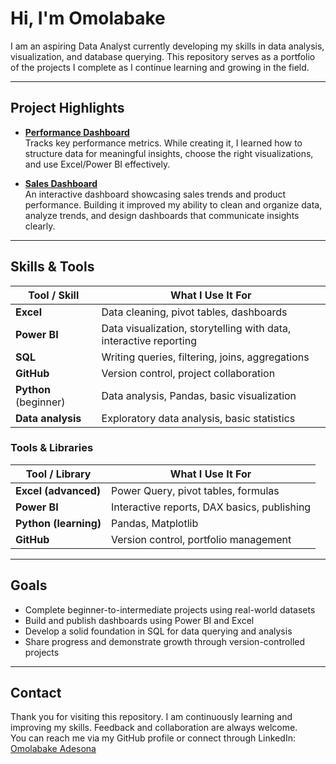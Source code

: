# Hi, I'm Omolabake

I am an aspiring Data Analyst currently developing my skills in data analysis, visualization, and database querying. This repository serves as a portfolio of the projects I complete as I continue learning and growing in the field.

---

## Project Highlights

- **[Performance Dashboard](https://github.com/adesonaomolabake09-svg/performance-dashboard)**  
  Tracks key performance metrics. While creating it, I learned how to structure data for meaningful insights, choose the right visualizations, and use Excel/Power BI effectively.

- **[Sales Dashboard](https://github.com/adesonaomolabake09-svg/sales-dashboard)**  
  An interactive dashboard showcasing sales trends and product performance. Building it improved my ability to clean and organize data, analyze trends, and design dashboards that communicate insights clearly.

---

## Skills & Tools


| Tool / Skill   | What I Use It For |
|----------------|--------------------|
| **Excel**      | Data cleaning, pivot tables, dashboards |
| **Power BI**   | Data visualization, storytelling with data, interactive reporting |
| **SQL**        | Writing queries, filtering, joins, aggregations |
| **GitHub**     | Version control, project collaboration |
| **Python** (beginner) | Data analysis, Pandas, basic visualization | 
| **Data analysis**  | Exploratory data analysis, basic statistics |


### Tools & Libraries
| Tool / Library     | What I Use It For |
|--------------------|--------------------|
| **Excel (advanced)** | Power Query, pivot tables, formulas |
| **Power BI**       | Interactive reports, DAX basics, publishing |
| **Python (learning)** | Pandas, Matplotlib |
| **GitHub**   | Version control, portfolio management |


---

## Goals

- Complete beginner-to-intermediate projects using real-world datasets  
- Build and publish dashboards using Power BI and Excel  
- Develop a solid foundation in SQL for data querying and analysis  
- Share progress and demonstrate growth through version-controlled projects  

---

## Contact

Thank you for visiting this repository. I am continuously learning and improving my skills. Feedback and collaboration are always welcome.  
You can reach me via my GitHub profile or connect through LinkedIn: [Omolabake Adesona](https://www.linkedin.com/in/omolabake-adesona)
